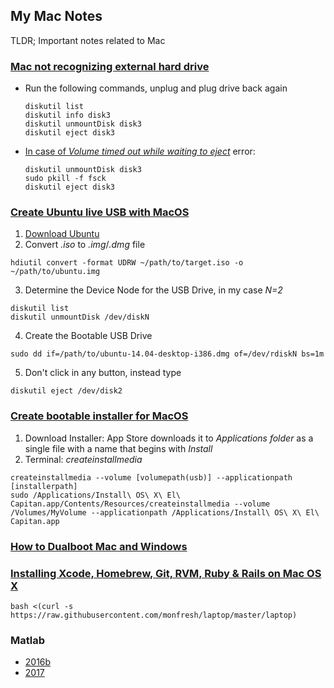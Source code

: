 ## My Mac Notes

TLDR; Important notes related to Mac

### [Mac not recognizing external hard drive](https://appletoolbox.com/2017/03/mac-macbook-doesnt-recognize-external-drives-troubleshooting-tips/)
* Run the following commands, unplug and plug drive back again
  ```
  diskutil list
  diskutil info disk3
  diskutil unmountDisk disk3
  diskutil eject disk3
  ```
* [In case of *Volume timed out while waiting to eject*](https://apple.stackexchange.com/questions/235309/external-drive-does-not-mount-after-plug-off-without-eject) error:
  ```
  diskutil unmountDisk disk3
  sudo pkill -f fsck
  diskutil eject disk3
  ```

### [Create Ubuntu live USB with MacOS](https://computers.tutsplus.com/tutorials/how-to-create-a-bootable-ubuntu-usb-drive-for-pc-on-a-mac--cms-21187)
1. [Download Ubuntu](https://www.ubuntu.com/download/desktop)
2. Convert *.iso* to *.img*/*.dmg* file
```
hdiutil convert -format UDRW ~/path/to/target.iso -o ~/path/to/ubuntu.img
```
3. Determine the Device Node for the USB Drive, in my case *N=2*
```
diskutil list
diskutil unmountDisk /dev/diskN
```
4. Create the Bootable USB Drive
```
sudo dd if=/path/to/ubuntu-14.04-desktop-i386.dmg of=/dev/rdiskN bs=1m
```
5. Don't click in any button, instead type
```
diskutil eject /dev/disk2
```

### [Create bootable installer for MacOS](https://support.apple.com/en-us/HT201372)
1. Download Installer: App Store downloads it to *Applications folder* as a single file with a name that begins with *Install*
2. Terminal: *createinstallmedia*
  ```
  createinstallmedia --volume [volumepath(usb)] --applicationpath [installerpath]
  sudo /Applications/Install\ OS\ X\ El\ Capitan.app/Contents/Resources/createinstallmedia --volume /Volumes/MyVolume --applicationpath /Applications/Install\ OS\ X\ El\ Capitan.app
  ```

### [How to Dualboot Mac and Windows](https://www.laptopmag.com/articles/dual-boot-windows-os-x-mac)

### [Installing Xcode, Homebrew, Git, RVM, Ruby & Rails on Mac OS X](https://www.moncefbelyamani.com/how-to-install-xcode-homebrew-git-rvm-ruby-on-mac/)

```
bash <(curl -s https://raw.githubusercontent.com/monfresh/laptop/master/laptop)
```

### Matlab
* [2016b](http://www.mactorrents.org/matlab-r2016b-9-1-0/)
* [2017](https://downloadly.ir/software/engineering-specialized/mathworks-matlab-download/)

